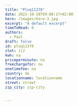 ```yaml
---
title: "Pluq11378"
date: 2022-10-28T09:08:17+02:00
hero: /images/hero-3.jpg
excerpt: "A default excerpt"
timeToRead: 0
authors:
  - Paul
draft: false
id: pluq11378
slot: 1|2
kwh: na
priceperminute: na
freechargefor: na
onetimefee: na
country: de
locationname: locationname
street: street
zip_city: zip-city


---
```

